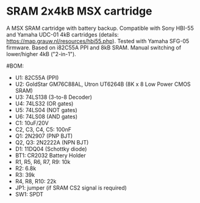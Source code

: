 # SRAM 2x4kB MSX cartridge

A MSX SRAM cartridge with battery backup. Compatible with Sony HBI-55 and Yamaha UDC-01 4kB cartridges (details: https://map.grauw.nl/resources/hbi55.php). Tested with Yamaha SFG-05 firmware. Based on i82C55A PPI and 8kB SRAM. Manual switching of lower/higher 4kB ("2-in-1").

#BOM:
- U1: 82C55A (PPI)
- U2: GoldStar GM76C88AL, Utron UT6264B (8K x 8 Low Power CMOS SRAM)
- U3: 74LS138 (3-to-8 Decoder)
- U4: 74LS32 (OR gates)
- U5: 74LS04 (NOT gates)
- U6: 74LS08 (AND gates)
- C1: 10uF/20V
- C2, C3, C4, C5: 100nF
- Q1: 2N2907 (PNP BJT)
- Q2, Q3: 2N2222A (NPN BJT)
- D1: 11DQ04 (Schottky diode)
- BT1: CR2032 Battery Holder
- R1, R5, R6, R7, R9: 10k
- R2: 6.8k
- R3: 39k
- R4, R8, R10: 22k
- JP1: jumper (if SRAM CS2 signal is required)
- SW1: SPDT
